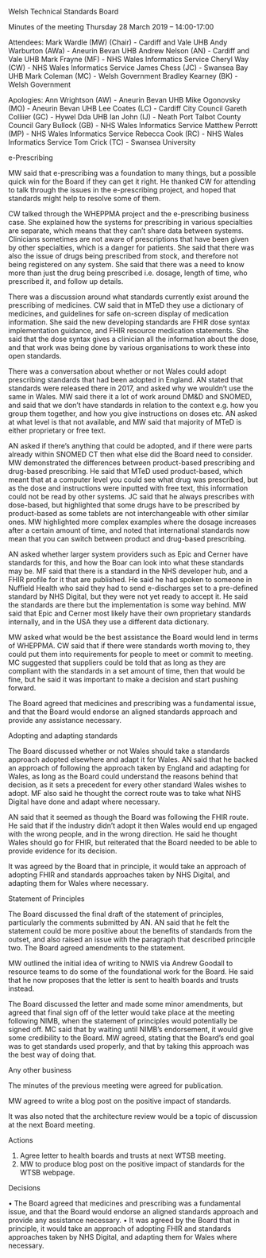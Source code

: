 Welsh Technical Standards Board

Minutes of the meeting
Thursday 28 March 2019 – 14:00-17:00

Attendees:
Mark Wardle (MW) (Chair)		-	Cardiff and Vale UHB
Andy Warburton (AWa)		-	Aneurin Bevan UHB
Andrew Nelson (AN)		-	Cardiff and Vale UHB
Mark Frayne (MF)			-	NHS Wales Informatics Service
Cheryl Way (CW)			-	NHS Wales Informatics Service
James Chess (JC)			-	Swansea Bay UHB
Mark Coleman (MC)		-	Welsh Government
Bradley Kearney (BK)		-	Welsh Government

Apologies:
Ann Wrightson (AW)		-	Aneurin Bevan UHB
Mike Ogonovsky (MO)		- 	Aneurin Bevan UHB
Lee Coates (LC)			- 	Cardiff City Council
Gareth Colliier (GC)			-	Hywel Dda UHB
Ian John (IJ)				- 	Neath Port Talbot County Council
Gary Bullock (GB)			-	NHS Wales Informatics Service
Matthew Perrott (MP)		-	NHS Wales Informatics Service
Rebecca Cook (RC)			-	NHS Wales Informatics Service
Tom Crick (TC)			-	Swansea University

e-Prescribing

MW said that e-prescribing was a foundation to many things, but a possible quick win for the Board if they can get it right. He thanked CW for attending to talk through the issues in the e-prescribing project, and hoped that standards might help to resolve some of them.

CW talked through the WHEPPMA project and the e-prescribing business case. She explained how the systems for prescribing in various specialties are separate, which means that they can’t share data between systems. Clinicians sometimes are not aware of prescriptions that have been given by other specialties, which is a danger for patients. She said that there was also the issue of drugs being prescribed from stock, and therefore not being registered on any system. She said that there was a need to know more than just the drug being prescribed i.e. dosage, length of time, who prescribed it, and follow up details.

There was a discussion around what standards currently exist around the prescribing of medicines. CW said that in MTeD they use a dictionary of medicines, and guidelines for safe on-screen display of medication information. She said the new developing standards are FHIR dose syntax implementation guidance, and FHIR resource medication statements. She said that the dose syntax gives a clinician all the information about the dose, and that work was being done by various organisations to work these into open standards.

There was a conversation about whether or not Wales could adopt prescribing standards that had been adopted in England. AN stated that standards were released there in 2017, and asked why we wouldn’t use the same in Wales. MW said there it a lot of work around DM&D and SNOMED, and said that we don’t have standards in relation to the context e.g. how you group them together, and how you give instructions on doses etc. AN asked at what level is that not available, and MW said that majority of MTeD is either proprietary or free text.

AN asked if there’s anything that could be adopted, and if there were parts already within SNOMED CT then what else did the Board need to consider. MW demonstrated the differences between product-based prescribing and drug-based prescribing. He said that MTeD used product-based, which meant that at a computer level you could see what drug was prescribed, but as the dose and instructions were inputted with free text, this information could not be read by other systems. JC said that he always prescribes with dose-based, but highlighted that some drugs have to be prescribed by product-based as some tablets are not interchangeable with other similar ones. MW highlighted more complex examples where the dosage increases after a certain amount of time, and noted that international standards now mean that you can switch between product and drug-based prescribing.

AN asked whether larger system providers such as Epic and Cerner have standards for this, and how the Boar can look into what these standards may be. MF said that there is a standard in the NHS developer hub, and a FHIR profile for it that are published. He said he had spoken to someone in Nuffield Health who said they had to send e-discharges set to a pre-defined standard by NHS Digital, but they were not yet ready to accept it. He said the standards are there but the implementation is some way behind. MW said that Epic and Cerner most likely have their own proprietary standards internally, and in the USA they use a different data dictionary.

MW asked what would be the best assistance the Board would lend in terms of WHEPPMA. CW said that if there were standards worth moving to, they could put them into requirements for people to meet or commit to meeting. MC suggested that suppliers could be told that as long as they are compliant with the standards in a set amount of time, then that would be fine, but he said it was important to make a decision and start pushing forward.

The Board agreed that medicines and prescribing was a fundamental issue, and that the Board would endorse an aligned standards approach and provide any assistance necessary.

Adopting and adapting standards 

The Board discussed whether or not Wales should take a standards approach adopted elsewhere and adapt it for Wales. AN said that he backed an approach of following the approach taken by England and adapting for Wales, as long as the Board could understand the reasons behind that decision, as it sets a precedent for every other standard Wales wishes to adopt. MF also said he thought the correct route was to take what NHS Digital have done and adapt where necessary.

AN said that it seemed as though the Board was following the FHIR route. He said that if the industry didn’t adopt it then Wales would end up engaged with the wrong people, and in the wrong direction. He said he thought Wales should go for FHIR, but reiterated that the Board needed to be able to provide evidence for its decision.

It was agreed by the Board that in principle, it would take an approach of adopting FHIR and standards approaches taken by NHS Digital, and adapting them for Wales where necessary.

Statement of Principles

The Board discussed the final draft of the statement of principles, particularly the comments submitted by AN. AN said that he felt the statement could be more positive about the benefits of standards from the outset, and also raised an issue with the paragraph that described principle two. The Board agreed amendments to the statement.

MW outlined the initial idea of writing to NWIS via Andrew Goodall to resource teams to do some of the foundational work for the Board. He said that he now proposes that the letter is sent to health boards and trusts instead.

The Board discussed the letter and made some minor amendments, but agreed that final sign off of the letter would take place at the meeting following NIMB, when the statement of principles would potentially be signed off. MC said that by waiting until NIMB’s endorsement, it would give some credibility to the Board. MW agreed, stating that the Board’s end goal was to get standards used properly, and that by taking this approach was the best way of doing that.

Any other business

The minutes of the previous meeting were agreed for publication.

MW agreed to write a blog post on the positive impact of standards.

It was also noted that the architecture review would be a topic of discussion at the next Board meeting.

Actions

1.	Agree letter to health boards and trusts at next WTSB meeting.
2.	MW to produce blog post on the positive impact of standards for the WTSB webpage.
 
Decisions
 
•	The Board agreed that medicines and prescribing was a fundamental issue, and that the Board would endorse an aligned standards approach and provide any assistance necessary.
•	It was agreed by the Board that in principle, it would take an approach of adopting FHIR and standards approaches taken by NHS Digital, and adapting them for Wales where necessary.
